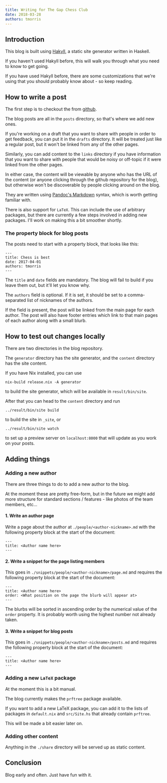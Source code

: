```yaml
---
title: Writing for The Gap Chess Club
date: 2018-03-28
authors: tmorris
---
```


## Introduction

This blog is built using [Hakyll](https://jaspervdj.be/hakyll/), a static site generator written in Haskell.

If you haven\'t used Hakyll before, this will walk you through what you need to know to get going.

If you have used Hakyll before, there are some customizations that we\'re using that you should probably know about - so keep reading.

## How to write a post

The first step is to checkout the from [github](https://github.com/thegapchessclub/thegapchessclub.org.au).

The blog posts are all in the `posts` directory, so that\'s where we add new ones.

If you\'re working on a draft that you want to share with people in order to get feedback, you can put it in the `drafts` directory.
It will be treated just like a regular post, but it won\'t be linked from any of the other pages.

Similarly, you can add content to the `links` directory if you have information that you want to share with people that would be noisy or off-topic if it were linked from the other pages.

In either case, the content will be viewable by anyone who has the URL of the content (or anyone clicking through the github repository for the blog), but otherwise won\'t be discoverable by people clicking around on the blog.

They are written using [Pandoc\'s Markdown](http://pandoc.org/MANUAL.html#pandocs-markdown) syntax, which is worth getting familiar with.

There is also support for `LaTeX`.
This can include the use of arbitrary packages, but there are currently a few steps involved in adding new packages.
I\'ll work on making this a bit smoother shortly.

### The property block for blog posts

The posts need to start with a property block, that looks like this:
```
---
title: Chess is best
date: 2017-04-01
authors: tmorris
---
```

The `title` and `date` fields are mandatory.
The blog will fail to build if you leave them out, but it\'ll let you know why.

The `authors` field is optional.
If it is set, it should be set to a comma-separated list of nicknames of the authors.

If the field is present, the post will be linked from the main page for each author.
The post will also have footer entries which link to that main pages of each author along with a small blurb.

## How to test out changes locally

There are two directories in the blog repository.

The `generator` directory has the site generator, and the `content` directory has the site content.

If you have Nix installed, you can use
```
nix-build release.nix -A generator
```
to build the site generator, which will be available in `result/bin/site`.

After that you can head to the `content` directory and run
```
../result/bin/site build
```
to build the site in `_site`, or
```
../result/bin/site watch
```
to set up a preview server on `localhost:8000` that will update as you work on your posts.

## Adding things

### Adding a new author

There are three things to do to add a new author to the blog.

At the moment these are pretty free-form, but in the future we might add more structure for standard sections / features - like photos of the team members, etc...

#### 1. Write an author page

Write a page about the author at `./people/<author-nickname>.md` with the following property block at the start of the document:
```
---
title: <Author name here>
---
```

#### 2. Write a snippet for the page listing members

This goes in `./snippets/people/<author-nickname>/page.md` and requires the following property block at the start of the document:
```
---
title: <Author name here>
order: <What position on the page the blurb will appear at>
---
```

The blurbs will be sorted in ascending order by the numerical value of the `order` property.
It is probably worth using the highest number not already taken.

#### 3. Write a snippet for blog posts

This goes in `./snippets/people/<author-nickname>/posts.md` and requires the following property block at the start of the document:
```
---
title: <Author name here>
---
```

### Adding a new `LaTeX` package

At the moment this is a bit manual.

The blog currently makes the `prftree` package available.

If you want to add a new LaTeX package, you can add it to the lists of packages in `default.nix` and `src/Site.hs` that already contain `prftree`.

This will be made a bit easier later on.

### Adding other content

Anything in the `./share` directory will be served up as static content.

## Conclusion

Blog early and often.
Just have fun with it.
